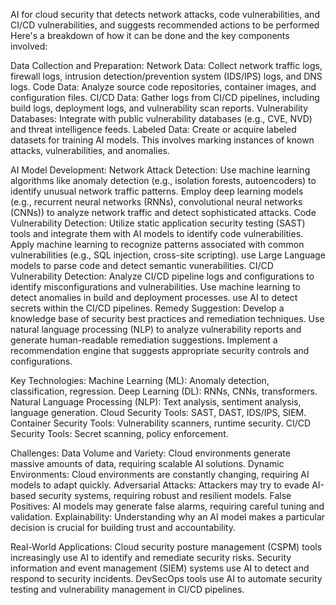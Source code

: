 AI for cloud security that detects network attacks, code vulnerabilities, and CI/CD vulnerabilities, and suggests recommended actions to be performed
Here's a breakdown of how it can be done and the key components involved:

Data Collection and Preparation:
Network Data: Collect network traffic logs, firewall logs, intrusion detection/prevention system (IDS/IPS) logs, and DNS logs.
Code Data: Analyze source code repositories, container images, and configuration files.
CI/CD Data: Gather logs from CI/CD pipelines, including build logs, deployment logs, and vulnerability scan reports.
Vulnerability Databases: Integrate with public vulnerability databases (e.g., CVE, NVD) and threat intelligence feeds.
Labeled Data: Create or acquire labeled datasets for training AI models. This involves marking instances of known attacks, vulnerabilities, and anomalies.

AI Model Development:
Network Attack Detection:
Use machine learning algorithms like anomaly detection (e.g., isolation forests, autoencoders) to identify unusual network traffic patterns.
Employ deep learning models (e.g., recurrent neural networks (RNNs), convolutional neural networks (CNNs)) to analyze network traffic and detect sophisticated attacks.
Code Vulnerability Detection:
Utilize static application security testing (SAST) tools and integrate them with AI models to identify code vulnerabilities.
Apply machine learning to recognize patterns associated with common vulnerabilities (e.g., SQL injection, cross-site scripting).
use Large Language models to parse code and detect semantic vunerabilities.
CI/CD Vulnerability Detection:
Analyze CI/CD pipeline logs and configurations to identify misconfigurations and vulnerabilities.
Use machine learning to detect anomalies in build and deployment processes.
use AI to detect secrets within the CI/CD pipelines.
Remedy Suggestion:
Develop a knowledge base of security best practices and remediation techniques.
Use natural language processing (NLP) to analyze vulnerability reports and generate human-readable remediation suggestions.
Implement a recommendation engine that suggests appropriate security controls and configurations.

Key Technologies:
Machine Learning (ML): Anomaly detection, classification, regression.
Deep Learning (DL): RNNs, CNNs, transformers.
Natural Language Processing (NLP): Text analysis, sentiment analysis, language generation.
Cloud Security Tools: SAST, DAST, IDS/IPS, SIEM.
Container Security Tools: Vulnerability scanners, runtime security.
CI/CD Security Tools: Secret scanning, policy enforcement.

Challenges:
Data Volume and Variety: Cloud environments generate massive amounts of data, requiring scalable AI solutions.
Dynamic Environments: Cloud environments are constantly changing, requiring AI models to adapt quickly.
Adversarial Attacks: Attackers may try to evade AI-based security systems, requiring robust and resilient models.
False Positives: AI models may generate false alarms, requiring careful tuning and validation.
Explainability: Understanding why an AI model makes a particular decision is crucial for building trust and accountability.

Real-World Applications:
Cloud security posture management (CSPM) tools increasingly use AI to identify and remediate security risks.
Security information and event management (SIEM) systems use AI to detect and respond to security incidents.
DevSecOps tools use AI to automate security testing and vulnerability management in CI/CD pipelines.

